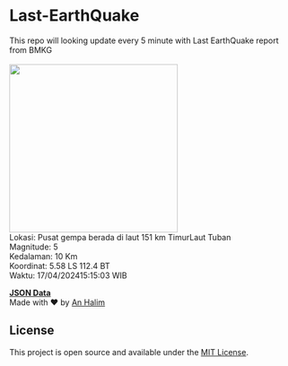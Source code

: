 # Last-EarthQuake
This repo will looking update every 5 minute with Last EarthQuake report from BMKG
<br>
<br>
<img src="https://static.bmkg.go.id/20240417151503.mmi.jpg" width="300"/>
<br>
Lokasi: Pusat gempa berada di laut 151 km TimurLaut Tuban <br>
Magnitude: 5 <br>
Kedalaman: 10 Km <br>
Koordinat: 5.58 LS 112.4 BT <br>
Waktu: 17/04/202415:15:03 WIB <br>

<a href="./data/data.json">**JSON Data**</a>
<br>
Made with ❤️ by <a href="https://github.com/an-halim">An Halim</a>
## License

This project is open source and available under the [MIT License](LICENSE).
